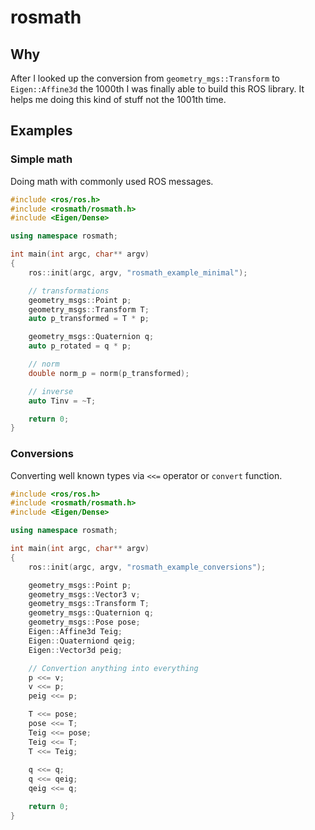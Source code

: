 # rosmath


## Why
After I looked up the conversion from `geometry_mgs::Transform` to `Eigen::Affine3d` the 1000th I was finally able to build this ROS library. It helps me doing this kind of stuff not the 1001th time.

## Examples

### Simple math 

Doing math with commonly used ROS messages.

```c++
#include <ros/ros.h>
#include <rosmath/rosmath.h>
#include <Eigen/Dense>

using namespace rosmath;

int main(int argc, char** argv)
{
    ros::init(argc, argv, "rosmath_example_minimal");

    // transformations
    geometry_msgs::Point p;
    geometry_msgs::Transform T;
    auto p_transformed = T * p;

    geometry_msgs::Quaternion q;
    auto p_rotated = q * p;

    // norm
    double norm_p = norm(p_transformed);

    // inverse
    auto Tinv = ~T;

    return 0;
}
```

### Conversions

Converting well known types via `<<=` operator or `convert` function.

```c++
#include <ros/ros.h>
#include <rosmath/rosmath.h>
#include <Eigen/Dense>

using namespace rosmath;

int main(int argc, char** argv)
{
    ros::init(argc, argv, "rosmath_example_conversions");

    geometry_msgs::Point p;
    geometry_msgs::Vector3 v;
    geometry_msgs::Transform T;
    geometry_msgs::Quaternion q;
    geometry_msgs::Pose pose;
    Eigen::Affine3d Teig;
    Eigen::Quaterniond qeig;
    Eigen::Vector3d peig;

    // Convertion anything into everything
    p <<= v;
    v <<= p;
    peig <<= p;

    T <<= pose;
    pose <<= T;
    Teig <<= pose;
    Teig <<= T;
    T <<= Teig;
    
    q <<= q;
    q <<= qeig;
    qeig <<= q;

    return 0;
}
```
